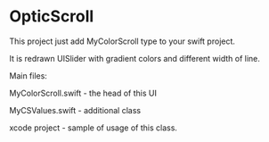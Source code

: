 # OpticScroll

This project just add MyColorScroll type to your swift project. 

It is redrawn UISlider with gradient colors and different width of line. 

Main files: 

MyColorScroll.swift - the head of this UI

MyCSValues.swift - additional class 

xcode project - sample of usage of this class. 

